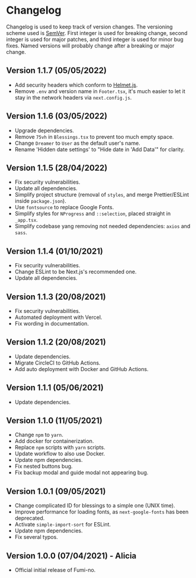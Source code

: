 # Changelog

Changelog is used to keep track of version changes. The versioning scheme used is [SemVer](https://semver.org/). First integer is used for breaking change, second integer is used for major patches, and third integer is used for minor bug fixes. Named versions will probably change after a breaking or major change.

## Version 1.1.7 (05/05/2022)

- Add security headers which conform to [Helmet.js](https://github.com/helmetjs/helmet).
- Remove `.env` and version name in `Footer.tsx`, it's much easier to let it stay in the network headers via `next.config.js`.

## Version 1.1.6 (03/05/2022)

- Upgrade dependencies.
- Remove `75vh` in `Blessings.tsx` to prevent too much empty space.
- Change `Dreamer` to `User` as the default user's name.
- Rename 'Hidden date settings' to "Hide date in 'Add Data'" for clarity.

## Version 1.1.5 (28/04/2022)

- Fix security vulnerabilities.
- Update all dependencies.
- Simplify project structure (removal of `styles`, and merge Prettier/ESLint inside `package.json`).
- Use `fontsource` to replace Google Fonts.
- Simplify styles for `NProgress` and `::selection`, placed straight in `_app.tsx`.
- Simplify codebase yang removing not needed dependencies: `axios` and `sass`.

## Version 1.1.4 (01/10/2021)

- Fix security vulnerabilities.
- Change ESLint to be Next.js's recommended one.
- Update all dependencies.

## Version 1.1.3 (20/08/2021)

- Fix security vulnerabilities.
- Automated deployment with Vercel.
- Fix wording in documentation.

## Version 1.1.2 (20/08/2021)

- Update dependencies.
- Migrate CircleCI to GitHub Actions.
- Add auto deployment with Docker and GitHub Actions.

## Version 1.1.1 (05/06/2021)

- Update dependencies.

## Version 1.1.0 (11/05/2021)

- Change `npm` to `yarn`.
- Add docker for containerization.
- Replace `npm` scripts with `yarn` scripts.
- Update workflow to also use Docker.
- Update npm dependencies.
- Fix nested buttons bug.
- Fix backup modal and guide modal not appearing bug.

## Version 1.0.1 (09/05/2021)

- Change complicated ID for blessings to a simple one (UNIX time).
- Improve performance for loading fonts, as `next-google-fonts` has been deprecated.
- Activate `simple-import-sort` for ESLint.
- Update npm dependencies.
- Fix several typos.

## Version 1.0.0 (07/04/2021) - Alicia

- Official initial release of Fumi-no.
